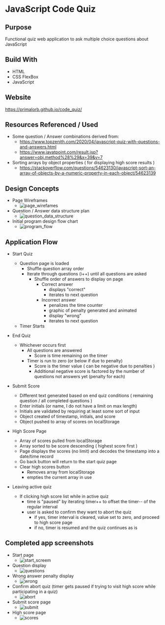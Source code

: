# JavaScript Code Quiz

## Purpose
Functional quiz web application to ask multiple choice questions about JavaScript

## Build With
* HTML
* CSS FlexBox
* JavaScript

## Website
https://primalorb.github.io/code_quiz/

## Resources Referenced / Used
* Some question / Answer combinations derived from:
  * https://www.topzenith.com/2020/04/javascript-quiz-with-questions-and-answers.html
  * https://www.javatpoint.com/result.jsp?answer=obj.method%28%29&x=39&y=7   
* Sorting arrays by object properties ( for displaying high score results )
  * https://stackoverflow.com/questions/54623130/javascript-sort-an-array-of-objects-by-a-numeric-property-in-each-object/54623139

## Design Concepts
* Page Wireframes
  * ![page_wirefames](https://user-images.githubusercontent.com/69044956/111041354-c9c89200-8405-11eb-979e-93401bcc9484.png)
* Question / Answer data structure plan
  * ![question_data_structure](https://user-images.githubusercontent.com/69044956/111041361-d5b45400-8405-11eb-8368-ab513379509d.png)
* Initial program design flow chart
  * ![program_flow](https://user-images.githubusercontent.com/69044956/111041381-e6fd6080-8405-11eb-9258-e7f338b652e1.png)

## Application Flow
* Start Quiz
  * Question page is loaded  
    * Shuffle question array order
    * Iterate through questions (i++) until all questions are asked
      * Shuffle order of answers to display on page
        * Correct answer 
          * displays "correct"
          * iterates to next question
        * Incorrect answer 
          * penalizes the time counter
          * graphic of penalty generated and animated
          * display "wrong"
          * iterates to next question
  * Timer Starts

* End Quiz
  * Whichever occurs first
    * All questions are answered
      * Score is time remaining on the timer
    * Timer is run to zero (or below if due to penalty)
      * Score is the timer value ( can be negative due to penalties )
      * Additional negative score is factored by the number of questions not answers yet (penalty for each)

* Submit Score
  * Different text generated based on end quiz conditions ( remaining question / all completed questions )
  * Enter initials (or name, I do not have a limit on max length)
  * Initials are validated by requiring at least some sort of input
  * Object created of timestamp, initials, and score
  * Object pushed to array of scores on localStorage

* High Score Page
  * Array of scores pulled from localStorage
  * Array sorted to be score descending ( highest score first )
  * Page displays the scores (no limit) and decodes the timestamp into a date/time record
  * Go back button will return to the start quiz page
  * Clear high scores button
    * Removes array from localStorage
    * empties the current array in use

* Leaving active quiz
  * If clicking high score list while in active quiz
    * time is "paused" by iterating timer++ to offset the timer-- of the regular interval
    * user is asked to confirm they want to abort the quiz
      * if yes, timer interval is cleared, value set to zero, and proceed to high score page
      * if no, timer is resumed and the quiz continues as is
  
## Completed app screenshots
* Start page
  * ![start_screem](https://user-images.githubusercontent.com/69044956/111041428-1dd37680-8406-11eb-9ed6-c212dfd9712b.PNG)
* Question display
  * ![questions](https://user-images.githubusercontent.com/69044956/111041435-2d52bf80-8406-11eb-907e-63446dd4609a.png)
* Wrong answer penalty display
  * ![wrong](https://user-images.githubusercontent.com/69044956/111041762-e4036f80-8407-11eb-8122-a9abcb336db9.png)
* Confirm abort quiz (timer gets paused if trying to visit high score while participating in a quiz)
  * ![abort](https://user-images.githubusercontent.com/69044956/111041794-06958880-8408-11eb-8f6e-e06624e340b5.png)
* Submit score page
  * ![submit](https://user-images.githubusercontent.com/69044956/111041805-1319e100-8408-11eb-8317-509e18a25bda.PNG)
* High score page
  * ![scores](https://user-images.githubusercontent.com/69044956/111041809-1e6d0c80-8408-11eb-975f-5bf11253db50.PNG)



